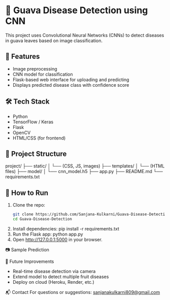 # 🍃 Guava Disease Detection using CNN

This project uses Convolutional Neural Networks (CNNs) to detect diseases in guava leaves based on image classification.

## 🚀 Features
- Image preprocessing
- CNN model for classification
- Flask-based web interface for uploading and predicting
- Displays predicted disease class with confidence score

## 🛠️ Tech Stack
- Python
- TensorFlow / Keras
- Flask
- OpenCV
- HTML/CSS (for frontend)

## 📂 Project Structure
project/ ├── static/ │ └── (CSS, JS, images) ├── templates/ │ └── (HTML files) ├── model/ │ └── cnn_model.h5 ├── app.py ├── README.md └── requirements.txt


## 🧪 How to Run

1. Clone the repo:
   ```bash
   git clone https://github.com/Sanjana-Kulkarni/Guava-Disease-Detection.git
   cd Guava-Disease-Detection
2. Install dependencies:
   pip install -r requirements.txt
3. Run the Flask app:
   python app.py
4. Open http://127.0.0.1:5000 in your browser.

📷 Sample Prediction

📌 Future Improvements
  - Real-time disease detection via camera
  - Extend model to detect multiple fruit diseases
  - Deploy on cloud (Heroku, Render, etc.)

📬 Contact
For questions or suggestions: sanjanakulkarni809@gmail.com 
